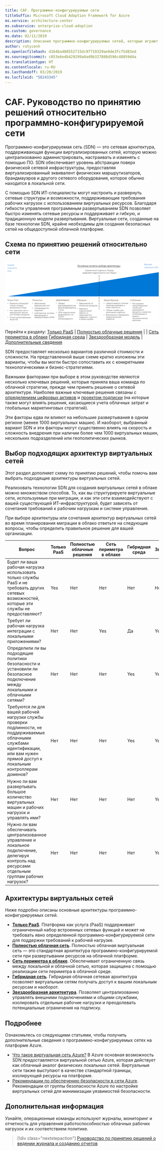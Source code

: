 ```yaml
---
title: CAF. Программно-конфигурируемые сети
titleSuffix: Microsoft Cloud Adoption Framework for Azure
ms.service: architecture-center
ms.subservice: enterprise-cloud-adoption
ms.custom: governance
ms.date: 02/11/2019
description: Описание программно-конфигурируемых сетей, которые играют важнейшую роль при миграции в Azure
author: rotycenh
ms.openlocfilehash: d164ba488552715dc97719329ae9de3fcf5d83ed
ms.sourcegitcommit: c053e6edb429299a0ad9b327888d596c48859d4a
ms.translationtype: HT
ms.contentlocale: ru-RU
ms.lasthandoff: 03/20/2019
ms.locfileid: "58243345"
---
```

# <a name="caf-software-defined-network-decision-guide"></a>CAF. Руководство по принятию решений относительно программно-конфигурируемой сети

Программно-конфигурируемая сеть (SDN) — это сетевая архитектура, поддерживающая функции виртуализированных сетей, которую можно централизованно администрировать, настраивать и изменять с помощью ПО. SDN обеспечивает уровень абстракции поверх физической сетевой инфраструктуры, предоставляя виртуализированный эквивалент физических маршрутизаторов, брандмауэров и другого сетевого оборудования, которое обычно находится в локальной сети.

С помощью SDN ИТ-специалисты могут настроить и развернуть сетевые структуры и возможности, поддерживающие требования рабочих нагрузок с использованием виртуальных ресурсов. Благодаря гибкости управления программным развертыванием SDN позволяет быстро изменять сетевые ресурсы и поддерживает и гибкую, и традиционную модели развертывания. Виртуальные сети, созданные на базе технологии SDN, крайне необходимы для создания безопасных сетей на общедоступной облачной платформе.

## <a name="networking-decision-guide"></a>Схема по принятию решений относительно сети

![Схема вариантов сети, отсортированных в порядке увеличения сложности, со ссылками для быстрого перехода](../../_images/discovery-guides/discovery-guide-sdn.png)

Перейти к разделу: [Только PaaS](paas-only.md)  | [Полностью облачные решения](cloud-native.md) | | [Сеть периметра в облаке](cloud-dmz.md) [Гибридная среда](hybrid.md) | [Звездообразная модель](hub-spoke.md) | [Дополнительные сведения](#learn-more)

SDN предоставляет несколько вариантов различной стоимости и сложности. На представленной выше схеме кратко изложены эти варианты, чтобы вы могли быстро сопоставить их с конкретными технологическими и бизнес-стратегиями.

Важными факторами при выборе в этом руководстве являются несколько ключевых решений, которые приняла ваша команда по облачной стратегии, прежде чем принять решение о сетевой архитектуре. Наиболее важные ключевые решения связаны с [определением цифровых активов](../../digital-estate/overview.md) и [проектом подписки](../subscriptions/overview.md) (на которые также могут влиять решения, касающиеся учета облачных затрат и глобальных маркетинговых стратегий).

Эти факторы едва ли влияют на небольшие развертывания в одном регионе (менее 1000 виртуальных машин). И наоборот, выбранный вариант SDN и эти факторы могут существенно влиять на скорость и сложность внедрения при наличии более чем 1000 виртуальных машин, нескольких подразделений или геополитических рынков.

## <a name="choosing-the-right-virtual-networking-architectures"></a>Выбор подходящих архитектур виртуальных сетей

Этот раздел дополняет схему по принятию решений, чтобы помочь вам выбрать подходящие архитектуры виртуальных сетей.

Реализовать технологии SDN для создания виртуальных сетей в облаке можно множеством способов. То, как вы структурируете виртуальные сети, используемые при миграции, и как эти сети взаимодействуют с вашей существующей ИТ-инфраструктурой, будет зависеть от сочетания требований к рабочим нагрузкам и системе управления.

При выборе архитектуры или сочетания архитектур виртуальных сетей во время планирования миграции в облако ответьте на следующие вопросы, чтобы определить правильное решение для вашей организации.

| Вопрос | Только PaaS | Полностью облачные решения | Сеть периметра в облаке | Гибридная среда | Звездообразная |
|-----|-----|-----|-----|-----|-----|
| Будет ли ваша рабочая нагрузка использовать только службы PaaS и не требовать других сетевых возможностей, которые эти службы не предоставляют? | Yes | Нет  | Нет  | Нет  | Нет  |
| Требует ли рабочая нагрузка интеграции с локальными приложениями? | Нет  | Нет  | Yes | Да | Yes |
| Определили ли вы подходящие политики безопасности и установили ли безопасное подключение между локальными и облачными сетями? | Нет  | Нет  | Нет  | Yes | Yes |
| Требуются ли для вашей рабочей нагрузки службы проверки подлинности, не поддерживаемые облачными службами идентификации, или вам нужен прямой доступ к локальным контроллерам доменов? | Нет  | Нет  | Нет  | Yes | Yes |
| Нужно ли вам развертывать большое количество виртуальных машин и рабочих нагрузок и управлять ими? | Нет  | Нет  | Нет  | Нет  | Yes |
| Нужно ли вам обеспечивать централизованное управление и локальное подключение, делегируя контроль над ресурсами отдельным группам рабочих нагрузок? | Нет  | Нет  | Нет  | Нет  | Yes |

## <a name="virtual-networking-architectures"></a>Архитектуры виртуальных сетей

Ниже подробно описаны основные архитектуры программно-конфигурируемых сетей.

- [**Только PaaS**](paas-only.md). Платформа как услуга (PaaS) поддерживает ограниченный набор встроенных сетевых функций и может не требовать явно определенной программно-конфигурируемой сети для поддержки требований к рабочей нагрузке.
- [**Полностью облачная сеть**](cloud-native.md). Полностью облачная виртуальная сеть — это стандартная архитектура программно-конфигурируемой сети при развертывании ресурсов на облачной платформе.
- [**Сеть периметра в облаке**](cloud-dmz.md). Обеспечивает ограниченную связь между локальной и облачной сетью, которая защищена с помощью реализации сети периметра в облачной среде.
- [**Гибридная сеть**](hybrid.md). Гибридная облачная сетевая архитектура позволяет виртуальным сетям получать доступ к вашим локальным ресурсам и наоборот.
- [**Звездообразная архитектура**](hub-spoke.md). Позволяет централизованно управлять внешними подключениями и общими службами, изолировать отдельные рабочие нагрузки и преодолевать потенциальные ограничения на подписку.

## <a name="learn-more"></a>Подробнее

Ознакомьтесь со следующими статьями, чтобы получить дополнительные сведения о программно-конфигурируемых сетях на платформе Azure.

- [Что такое виртуальная сеть Azure?](/azure/virtual-network/virtual-networks-overview) В Azure основная возможность SDN предоставляется виртуальной сетью Azure, которая действует как облачный аналог физических локальных сетей. Виртуальные сети также выступают в качестве стандартной границы, изолирующей ресурсы на платформе.
- [Рекомендации по обеспечению безопасности в сети Azure](/azure/security/azure-security-network-security-best-practices). Рекомендации от группы безопасности Azure по настройке виртуальных сетей для минимизации уязвимостей безопасности.

## <a name="next-steps"></a>Дополнительная информация

Узнайте, операционные команды используют журналы, мониторинг и отчетность для управления работоспособностью облачных рабочих нагрузок и их соответствием политике.

> [!div class="nextstepaction"]
> [Руководство по принятию решений о ведении журнала и созданию отчетов](../log-and-report/overview.md)
